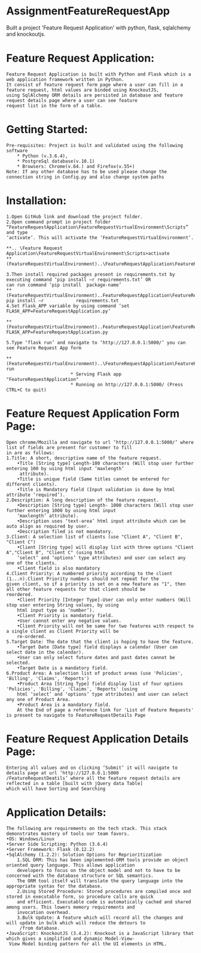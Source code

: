 # AssignmentFeatureRequestApp
Built a project 'Feature Request Application' with python, flask, sqlalchemy and knockoutjs.
# Feature Request Application:
	Feature Request Application is built with Python and Flask which is a web application framework written in Python. 
	It consist of feature request form page where a user can fill in a feature request, html values are binded using KnockoutJS,
	using SqlAlchemy ORM details are persisted in database and feature request details page where a user can see feature 
	request list in the form of a table.
  
# Getting Started:
	Pre-requisites: Project is built and validated using the following software
		* Python (v.3.6.4), 
		* PostgreSql database(v.10.1)
		* Browsers: Chrome(v.64.) and Firefox(v.55+)
	Note: If any other database has to be used please change the connection string in Config.py and also change system paths 
# Installation:
	1.Open GitHub link and download the project folder.
	2.Open command prompt in project folder “FeatureRequestApplication\FeatureRequestVirtualEnvironment\Scripts” and type
	‘activate’. This will activate the ‘FeatureRequestVirtualEnvironment’.

	**.. \Feature Request Application\FeatureRequestVirtualEnvironment\Scripts>activate
	**(FeatureRequestVirtualEnvironment)..\FeatureRequestApplication\FeatureRequestVirtualEnvironment\Scripts>
		
	3.Then install required packages present in requirements.txt by executing command ‘pip install –r requirements.txt’ OR
	can run command ‘pip install  package-name’
	**(FeatureRequestVirtualEnvironment)..FeatureRequestApplication\FeatureRequestVirtualEnvironment\Scripts> pip install –r 		    requirements.txt
	4.Set Flask_APP variable by using command ‘set FLASK_APP=FeatureRequestApplication.py’
	
	**(FeatureRequestVirtualEnvironment)..FeatureRequestApplication\FeatureRequestVirtualEnvironment\Scripts>set FLASK_APP=FeatureRequestApplication.py
        
	5.Type ‘flask run’ and navigate to ‘http://127.0.0.1:5000/’ you can see Feature Request App form
	
	**(FeatureRequestVirtualEnvironment)..\FeatureRequestApplication\FeatureRequestVirtualEnvironment>flask run
 							* Serving Flask app "FeatureRequestApplication"
							* Running on http://127.0.0.1:5000/ (Press CTRL+C to quit)
# Feature Request Application Form Page:
 	Open chrome/Mozilla and navigate to url ‘http://127.0.0.1:5000/’ where list of fields are present for customer to fill
	in are as follows:
	1.Title: A short, descriptive name of the feature request.
		•Title [String type] Length-100 characters (Will stop user further entering 100 by using html input ‘maxlength’
		 attribute).
		•Title is unique field (Same titles cannot be entered for different clients).
		•Title is Mandatory field (Input validation is done by html attribute ‘required’).
	2.Description: A long description of the feature request.
		•Description [String type] Length- 1000 characters (Will stop user further entering 1000 by using html input 
		‘maxlength’ attribute).
		•Description uses ‘text-area’ html input attribute which can be auto align as required by user.
		•Description filed is not mandatory.
	3.Client: A selection list of clients (use "Client A", "Client B", "Client C")
		•Client [String type] will display list with three options "Client A","Client B", "Client C" (using html  
		‘select’ and ‘options’ type attributes) and user can select any one of the clients.
		•Client field is also mandatory
	4.Client Priority: A numbered priority according to the client (1...n).Client Priority numbers should not repeat for the 
	given client, so if a priority is set on a new feature as "1", then all other feature requests for that client should be 
	reordered.
		•Client Priority [Integer Type]-User can only enter numbers (Will stop user entering String values, by using 
		html input type as ‘number’).
		•Client Priority is mandatory field.
		•User cannot enter any negative values.
		•Client Priority will not be same for two features with respect to a single client as Client Priority will be 
		re-ordered.
	5.Target Date: The date that the client is hoping to have the feature.
		•Target Date [Date type] field displays a calendar (User can select date in the calendar).
		•User can only select future dates and past dates cannot be selected.
		•Target Date is a mandatory field.
	6.Product Area: A selection list of product areas (use 'Policies', 'Billing', 'Claims', 'Reports')
		•Product Area [String Type] field display list of four options 'Policies', 'Billing', 'Claims', 'Reports' (using 
		html ‘select’ and ‘options’ type attributes) and user can select any one of Product Area.
		•Product Area is a mandatory field.
    	At the End of page a reference link for 'List of Feature Requests' is present to navigate to FeatureRequestDetails Page
# Feature Request Application Details Page:
	Entering all values and on clicking ‘Submit’ it will navigate to details page at url ‘http://127.0.0.1:5000
	/FeatureRequestDeatils’ where all the feature request details are reflected in a table [built with jQuery data Table]
	which will have Sorting and Searching
# Application Details:
	The following are requirements on the tech stack. This stack demonstrates mastery of tools our team favors.
	•OS: Windows/Linux
	•Server Side Scripting: Python (3.6.4)
	•Server Framework: Flask (0.12.2)
	•SqlAlchemy (1.2.2): Solution Options for Reprioritization
		1.SQL ORM: This has been implemented-ORM tools provide an object oriented query language. This allows application
		developers to focus on the object model and not to have to be concerned with the database structure or SQL semantics.
		The ORM tool itself will translate the query language into the appropriate syntax for the database.
		2.Using Stored Procedure: Stored procedures are compiled once and stored in executable form, so procedure calls are quick
		and efficient. Executable code is automatically cached and shared among users. This lowers memory requirements and
		invocation overhead.
		3.Bulk Update: A feature which will record all the changes and will update in bulk which will reduce the detours to
		 /from database.
	•JavaScript: KnockoutJS (3.4.2): Knockout is a JavaScript library that which gives a simplified and dynamic Model-View-
	 View Model binding pattern for all the UI elements in HTML.
